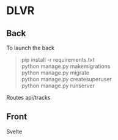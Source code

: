 # DLVR

## Back

To launch the back
> pip install -r requirements.txt    
> python manage.py makemigrations    
> python manage.py migrate    
> python manage.py createsuperuser    
> python manage.py runserver    


Routes 
api/tracks


## Front

Svelte
